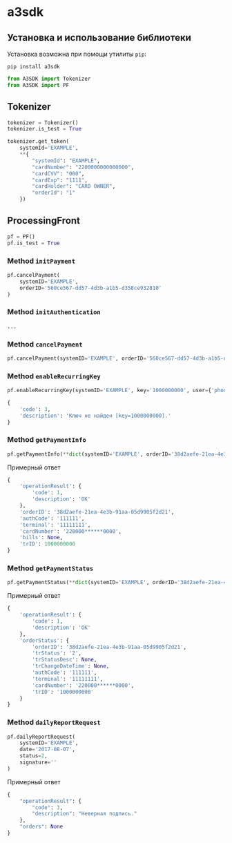 # a3sdk

## Установка и использование библиотеки

Установка возможна при помощи утилиты `pip`:

    pip install a3sdk



```python
from A3SDK import Tokenizer
from A3SDK import PF
```

## Tokenizer

```python
tokenizer = Tokenizer()
tokenizer.is_test = True
```

```python
tokenizer.get_token(
    systemId='EXAMPLE',
    **{
        "systemId": "EXAMPLE",
        "cardNumber": "2200000000000000",
        "cardCVV": "000",
        "cardExp": "1111",
        "cardHolder": "CARD OWNER",
        "orderId": "1"
    })
```

## ProcessingFront

```python
pf = PF()
pf.is_test = True
```

### Method `initPayment`

```python
pf.cancelPayment(
    systemID='EXAMPLE',
    orderID='560ce567-dd57-4d3b-a1b5-d358ce932810'
)
```

### Method `initAuthentication`

```python
...
```

### Method `cancelPayment`

```python
pf.cancelPayment(systemID='EXAMPLE', orderID='560ce567-dd57-4d3b-a1b5-d358ce932810')
```

### Method `enableRecurringKey`

```python
pf.enableRecurringKey(systemID='EXAMPLE', key='1000000000', user={'phone': '9150000000'})
```

```python
{
    'code': 3,
    'description': 'Ключ не найден [key=1000000000].'
}
```


### Method `getPaymentInfo`

```python
pf.getPaymentInfo(**dict(systemID='EXAMPLE', orderID='38d2aefe-21ea-4e3b-91aa-05d9905f2d21'))
```

Примерный ответ

```python
{
    'operationResult': {
        'code': 1,
        'description': 'OK'
    },
    'orderID': '38d2aefe-21ea-4e3b-91aa-05d9905f2d21',
    'authCode': '111111',
    'terminal': '11111111',
    'cardNumber': '220000******0000',
    'bills': None,
    'trID': 1000000000
}
```


### Method `getPaymentStatus`

```python
pf.getPaymentStatus(**dict(systemID='EXAMPLE', orderID='38d2aefe-21ea-4e3b-91aa-05d9905f2d21'))
```

Примерный ответ

```python
{
    'operationResult': {
        'code': 1,
        'description': 'OK'
    },
    'orderStatus': {
        'orderID': '38d2aefe-21ea-4e3b-91aa-05d9905f2d21',
        'trStatus': '2',
        'trStatusDesc': None,
        'trChangeDateTime': None,
        'authCode': '111111',
        'terminal': '11111111',
        'cardNumber': '220000******0000',
        'trID': '1000000000'
    }
}
```


### Method `dailyReportRequest`

```python
pf.dailyReportRequest(
    systemID='EXAMPLE',
    date='2017-08-07',
    status=2,
    signature=''
)
```

Примерный ответ

```python
{
    "operationResult": {
        "code": 3,
        "description": "Неверная подпись."
    },
    "orders": None
}
```
